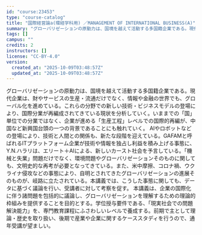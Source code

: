 ```yaml
---
id: "course:23453"
type: "course-catalog"
title: "国際経営論a(環経学科用) ／MANAGEMENT OF INTERNATIONAL BUSINESS(A)"
summary: "グローバリゼーションの原動力は、国境を越えて活動する多国籍企業である。現代企業は、財やサービスの生産・流通だけでなく、情報や金融の世界でも、グローバル化を進めている。これらの分野での新しい技術・ビジネスモデルの登場により、国際分業が再編成さ…"
tags: []
campus: ""
credits: 2
instructors: []
license: "CC-BY-4.0"
version:
  created_at: "2025-10-09T03:48:57Z"
  updated_at: "2025-10-09T03:48:57Z"
---
```

グローバリゼーションの原動力は、国境を越えて活動する多国籍企業である。現代企業は、財やサービスの生産・流通だけでなく、情報や金融の世界でも、グローバル化を進めている。これらの分野での新しい技術・ビジネスモデルの登場により、国際分業が再編成されてきている現状を分析していく。いままでの「国」単位での分業ではなく、企業が進める「生産工程」レベルでの国際的再編が、中国など新興国台頭の一つの背景であることにも触れていく。 AIやロボットなどの登場により、技術と人間との関係も、新たな段階を迎えている。GAFAMと呼ばれるITプラットフォーム企業が技術や情報を独占し利益を積み上げる事態に、Y.N.ハラリは、エリート＋AIによる、新しいカースト社会を予言している。「機械と失業」問題だけでなく、環境問題やグローバリゼーションそのものに関しても、文明史的な再考が必要となってきている。また、米中摩擦、コロナ禍、ウクライナ侵攻などの事態により、自明とされてきたグローバリゼーションの進展そのものが、岐路に立たされている。本講義では、こうした事態に関しても、データに基づく議論を行い、受講者に対して考察を促す。 本講義は、企業の国際化に伴う諸問題を包括的に議論し、グローバリゼーションを理解するための理論的枠組みを提供することを目的とする。学位授与要件である、「現実社会での問題解決能力」を、専門教育課程にふさわしいレベルで養成する。前期で主として理論・歴史を取り扱い、後期で産業や企業に関するケーススタディを行うので、通年受講が望ましい。
